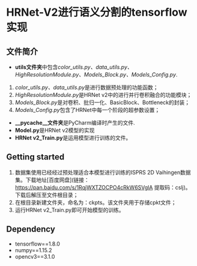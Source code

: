 # HRNet-V2进行语义分割的tensorflow实现
## 文件简介
+ **utils文件夹**中包含*color_utils.py、data_utils.py、HighResolutionModule.py、Models_Block.py、Models_Config.py*.
1. *color_utils.py、data_utils.py*是进行数据预处理的功能函数；
2. *HighResolutionModule.py*是HRNet v2中的进行并行卷积融合的功能模块；
3. *Models_Block.py*是对卷积、批归一化、BasicBlock、Bottleneck的封装；
4. *Models_Config.py*包含了HRNet中每一个阶段的超参数设置；
+ **__pycache__文件夹**是PyCharm编译时产生的文件.
+ **Model.py**是HRNet v2模型的实现
+ **HRNet v2_Train.py**是运用模型进行训练的文件。
## Getting started
1. 数据集使用已经经过预处理适合本模型进行训练的ISPRS 2D Vaihingen数据集。下载地址[百度网盘](链接：https://pan.baidu.com/s/1RqjWXTZOCPO4cRkW6SVglA 
提取码：cslj)。下载后解压至文件根目录；
2. 在根目录新建文件夹，命名为：ckpts。该文件夹用于存储cpkt文件； 
3. 运行HRNet v2_Train.py即可开始模型的训练。
## Dependency
+ tensorflow==1.8.0
+ numpy==1.15.2
+ opencv3==3.1.0
